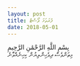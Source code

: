 ```yaml
---
layout: post
title: ފުރަތަމަ ޕޯސްޓް
date: 2018-05-01
---
```

<div class="arabic">
  بِسْمِ اللَّهِ الرَّحْمَٰنِ الرَّحِيمِ 
 </div>
މިތަންވެސް ދިވެހިންލިޔުން ކިހިނެއްވާނެ

